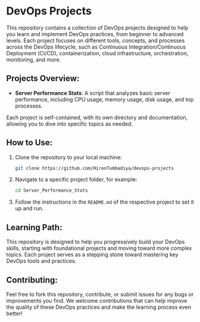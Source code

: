 # DevOps Projects

This repository contains a collection of DevOps projects designed to help you learn and implement DevOps practices, from beginner to advanced levels. Each project focuses on different tools, concepts, and processes across the DevOps lifecycle, such as Continuous Integration/Continuous Deployment (CI/CD), containerization, cloud infrastructure, orchestration, monitoring, and more.

## Projects Overview:

- **Server Performance Stats**: A script that analyzes basic server performance, including CPU usage, memory usage, disk usage, and top processes.

Each project is self-contained, with its own directory and documentation, allowing you to dive into specific topics as needed.

## How to Use:

1. Clone the repository to your local machine:
    ```bash
    git clone https://github.com/HirenTumbadiya/devops-projects
    ```

2. Navigate to a specific project folder, for example:
    ```bash
    cd Server_Performance_Stats
    ```

3. Follow the instructions in the `README.md` of the respective project to set it up and run.

## Learning Path:

This repository is designed to help you progressively build your DevOps skills, starting with foundational projects and moving toward more complex topics. Each project serves as a stepping stone toward mastering key DevOps tools and practices.

## Contributing:

Feel free to fork this repository, contribute, or submit issues for any bugs or improvements you find. We welcome contributions that can help improve the quality of these DevOps practices and make the learning process even better!
